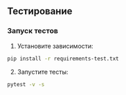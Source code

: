 ## Тестирование

### Запуск тестов

1. Установите зависимости:
```bash
pip install -r requirements-test.txt
```

2. Запустите тесты:

```bash
pytest -v -s
```